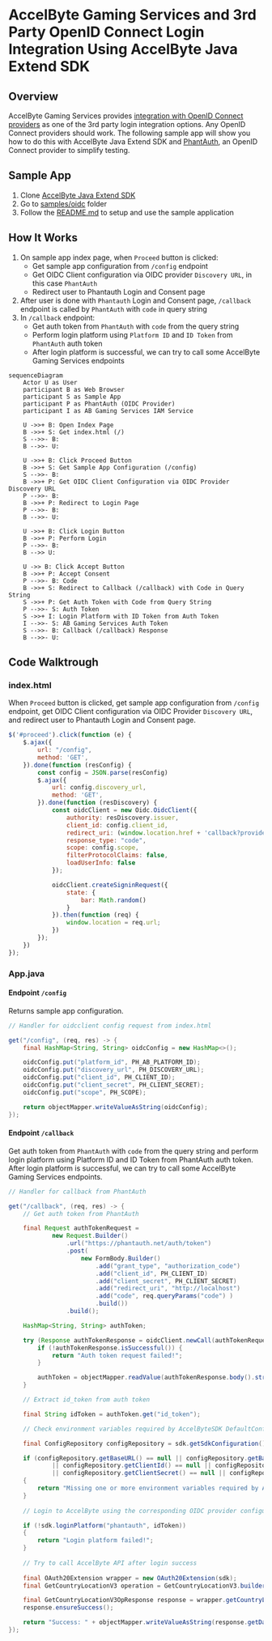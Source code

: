 # AccelByte Gaming Services and 3rd Party OpenID Connect Login Integration Using AccelByte Java Extend SDK

## Overview

AccelByte Gaming Services provides [integration with OpenID Connect providers](https://docs.accelbyte.io/gaming-services/services/access/reference/authentication/oidc-identity/) as one of the 3rd party login integration options. Any OpenID Connect providers should work. The following sample app will show you how to do this with AccelByte Java Extend SDK and [PhantAuth](https://hub.docker.com/r/phantauth/phantauth), an OpenID Connect provider to simplify testing.

## Sample App

1. Clone [AccelByte Java Extend SDK](https://github.com/AccelByte/accelbyte-java-sdk) 
2. Go to [samples/oidc](https://github.com/AccelByte/accelbyte-java-sdk/tree/main/samples/oidc) folder
3. Follow the [README.md](https://github.com/AccelByte/accelbyte-java-sdk/blob/main/samples/oidc#readme) to setup and use the sample application

## How It Works

1. On sample app index page, when `Proceed` button is clicked: 
    - Get sample app configuration from `/config` endpoint 
    - Get OIDC Client configuration via OIDC provider `Discovery URL`, in this case `PhantAuth`
    - Redirect user to Phantauth Login and Consent page
2. After user is done with `Phantauth` Login and Consent page, `/callback` endpoint is called by `PhantAuth` with `code` in query string
3. In `/callback` endpoint: 
    - Get auth token from `PhantAuth` with `code` from the query string
    - Perform login platform using `Platform ID` and `ID Token` from `PhantAuth` auth token
    - After login platform is successful, we can try to call some AccelByte Gaming Services endpoints

```mermaid
sequenceDiagram
    Actor U as User
    participant B as Web Browser
    participant S as Sample App
    participant P as PhantAuth (OIDC Provider)
    participant I as AB Gaming Services IAM Service

    U ->>+ B: Open Index Page
    B ->>+ S: Get index.html (/)
    S -->>- B: 
    B -->>- U: 

    U ->>+ B: Click Proceed Button
    B ->>+ S: Get Sample App Configuration (/config)
    S -->>- B:   
    B ->>+ P: Get OIDC Client Configuration via OIDC Provider Discovery URL
    P -->>- B:   
    B ->>+ P: Redirect to Login Page
    P -->>- B: 
    B -->>- U: 
    
    U ->>+ B: Click Login Button
    B ->>+ P: Perform Login
    P -->>- B:  
    B -->> U: 

    U ->> B: Click Accept Button
    B ->>+ P: Accept Consent
    P -->>- B: Code
    B ->>+ S: Redirect to Callback (/callback) with Code in Query String
    S ->>+ P: Get Auth Token with Code from Query String
    P -->>- S: Auth Token
    S ->>+ I: Login Platform with ID Token from Auth Token
    I -->>- S: AB Gaming Services Auth Token
    S -->>- B: Callback (/callback) Response
    B -->>- U: 
```

## Code Walktrough

### index.html

When `Proceed` button is clicked, get sample app configuration from `/config` endpoint, get OIDC Client configuration via OIDC Provider `Discovery URL`, and redirect user to Phantauth Login and Consent page.


```javascript
$('#proceed').click(function (e) {
    $.ajax({
        url: "/config",
        method: 'GET',
    }).done(function (resConfig) {
        const config = JSON.parse(resConfig)
        $.ajax({
            url: config.discovery_url,
            method: 'GET',
        }).done(function (resDiscovery) {
            const oidcClient = new Oidc.OidcClient({
                authority: resDiscovery.issuer,
                client_id: config.client_id,
                redirect_uri: (window.location.href + 'callback?provider=' + config.platform_id),
                response_type: "code",
                scope: config.scope,
                filterProtocolClaims: false,
                loadUserInfo: false
            });

            oidcClient.createSigninRequest({
                state: {
                    bar: Math.random()
                }
            }).then(function (req) {
                window.location = req.url;
            })
        });
    })
});
```

### App.java

#### Endpoint `/config`

Returns sample app configuration.

```java
// Handler for oidcclient config request from index.html

get("/config", (req, res) -> {   
    final HashMap<String, String> oidcConfig = new HashMap<>();

    oidcConfig.put("platform_id", PH_AB_PLATFORM_ID);
    oidcConfig.put("discovery_url", PH_DISCOVERY_URL);
    oidcConfig.put("client_id", PH_CLIENT_ID);
    oidcConfig.put("client_secret", PH_CLIENT_SECRET);
    oidcConfig.put("scope", PH_SCOPE);

    return objectMapper.writeValueAsString(oidcConfig);
});
```

#### Endpoint `/callback`

Get auth token from `PhantAuth` with `code` from the query string and perform login platform using Platform ID and ID Token from PhantAuth auth token. After login platform is successful, we can try to call some AccelByte Gaming Services endpoints.

```java
// Handler for callback from PhantAuth

get("/callback", (req, res) -> {   
    // Get auth token from PhantAuth

    final Request authTokenRequest =
            new Request.Builder()
                .url("https://phantauth.net/auth/token")
                .post(
                    new FormBody.Builder()
                        .add("grant_type", "authorization_code")
                        .add("client_id", PH_CLIENT_ID)
                        .add("client_secret", PH_CLIENT_SECRET)
                        .add("redirect_uri", "http://localhost")
                        .add("code", req.queryParams("code") )
                        .build())
                .build();

    HashMap<String, String> authToken;

    try (Response authTokenResponse = oidcClient.newCall(authTokenRequest).execute()) {     
        if (!authTokenResponse.isSuccessful()) {
            return "Auth token request failed!";
        }

        authToken = objectMapper.readValue(authTokenResponse.body().string(), new TypeReference<HashMap<String,String>>() {});
    }

    // Extract id_token from auth token 

    final String idToken = authToken.get("id_token"); 

    // Check environment variables required by AccelByteSDK DefaultConfigRepository

    final ConfigRepository configRepository = sdk.getSdkConfiguration().getConfigRepository();

    if (configRepository.getBaseURL() == null || configRepository.getBaseURL().isEmpty() 
            || configRepository.getClientId() == null || configRepository.getClientId().isEmpty() 
            || configRepository.getClientSecret() == null || configRepository.getClientSecret().isEmpty())
    {
        return "Missing one or more environment variables required by AccelByte SDK";
    }
    
    // Login to AccelByte using the corresponding OIDC provider configured in admin portal (PhantAuth) and id_token we just obtained

    if (!sdk.loginPlatform("phantauth", idToken))   
    {
        return "Login platform failed!";
    }
    
    // Try to call AccelByte API after login success          
              
    final OAuth20Extension wrapper = new OAuth20Extension(sdk);
    final GetCountryLocationV3 operation = GetCountryLocationV3.builder().build();

    final GetCountryLocationV3OpResponse response = wrapper.getCountryLocationV3(operation);
    response.ensureSuccess();

    return "Success: " + objectMapper.writeValueAsString(response.getData());
});
```
